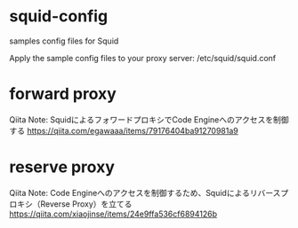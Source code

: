 # squid-config
samples config files for Squid


Apply the sample config files to your proxy server: /etc/squid/squid.conf

# forward proxy

Qiita Note:
SquidによるフォワードプロキシでCode Engineへのアクセスを制御する
https://qiita.com/egawaaa/items/79176404ba91270981a9

# reserve proxy

Qiita Note:
Code Engineへのアクセスを制御するため、Squidによるリバースプロキシ（Reverse Proxy）を立てる
https://qiita.com/xiaojinse/items/24e9ffa536cf6894126b

